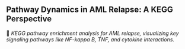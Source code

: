 ## **Pathway Dynamics in AML Relapse: A KEGG Perspective**

🔬 *KEGG pathway enrichment analysis for AML relapse, visualizing key signaling pathways like NF-kappa B, TNF, and cytokine interactions.*